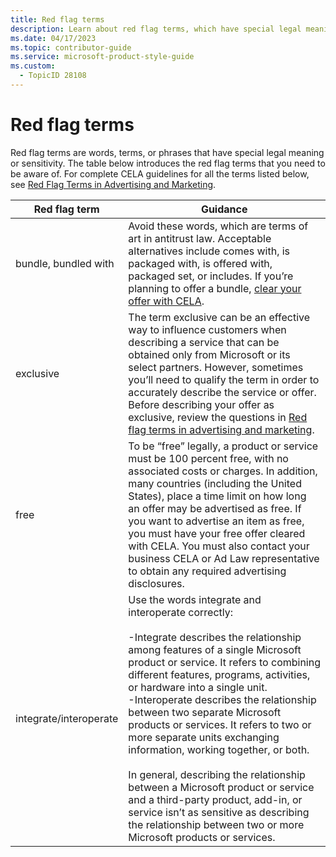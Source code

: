 ```yaml
---
title: Red flag terms
description: Learn about red flag terms, which have special legal meanings or sensitivities, and how to use them correctly in documentation. Follow CELA guidelines to ensure compliance and avoid legal issues.
ms.date: 04/17/2023
ms.topic: contributor-guide
ms.service: microsoft-product-style-guide
ms.custom:
  - TopicID 28108
---
```



# Red flag terms

Red flag terms are words, terms, or phrases that have special legal meaning or sensitivity. The table below introduces the red flag terms that you need to be aware of. For complete CELA guidelines for all the terms listed below, see [Red Flag Terms in Advertising and Marketing](https://microsoft.sharepoint.com/sites/CELAWeb-Marketing/sitepages/marketing-and-advertising-content-red-flag-terms.aspx).

| **Red flag term** | **Guidance** |
|-------------------|--------------|
| bundle, bundled with | Avoid these words, which are terms of art in antitrust law. Acceptable alternatives include comes with, is packaged with, is offered with, packaged set, or includes. If you’re planning to offer a bundle, [clear your offer with CELA](https://microsoft.sharepoint.com/sites/CELAWeb-Marketing/SitePages/marketing-and-advertising-content-offers.aspx). |
| exclusive | The term exclusive can be an effective way to influence customers when describing a service that can be obtained only from Microsoft or its select partners. However, sometimes you’ll need to qualify the term in order to accurately describe the service or offer. Before describing your offer as exclusive, review the questions in [Red flag terms in advertising and marketing](https://microsoft.sharepoint.com/sites/CELAWeb-Marketing/sitepages/marketing-and-advertising-content-red-flag-terms.aspx). |
| free | To be “free” legally, a product or service must be 100 percent free, with no associated costs or charges. In addition, many countries (including the United States), place a time limit on how long an offer may be advertised as free. If you want to advertise an item as free, you must have your free offer cleared with CELA. You must also contact your business CELA or Ad Law representative to obtain any required advertising disclosures. |
| integrate/interoperate | Use the words integrate and interoperate correctly: <br/><br/>-Integrate describes the relationship among features of a single Microsoft product or service. It refers to combining different features, programs, activities, or hardware into a single unit. <br/>-Interoperate describes the relationship between two separate Microsoft products or services. It refers to two or more separate units exchanging information, working together, or both. <br/><br/>In general, describing the relationship between a Microsoft product or service and a third-party product, add-in, or service isn’t as sensitive as describing the relationship between two or more Microsoft products or services. |